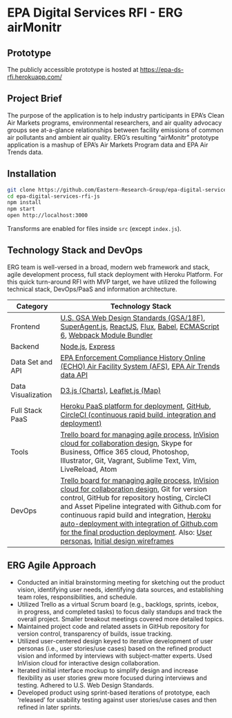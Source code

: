 # EPA Digital Services RFI - ERG airMonitr

## Prototype
The publicly accessible prototype is hosted at https://epa-ds-rfi.herokuapp.com/

## Project Brief
The purpose of the application is to help industry participants in EPA’s Clean Air Markets programs, environmental researchers, and air quality advocacy groups see at-a-glance relationships between facility emissions of common air pollutants and ambient air quality. ERG’s resulting “airMonitr” prototype application is a mashup of EPA’s Air Markets Program data and EPA Air Trends data.

## Installation

```bash
git clone https://github.com/Eastern-Research-Group/epa-digital-services-rfi-js.git
cd epa-digital-services-rfi-js
npm install
npm start
open http://localhost:3000
```

Transforms are enabled for files inside `src` (except `index.js`).

## Technology Stack and DevOps
ERG team is well-versed in a broad, modern web framework and stack, agile development process, full stack deployment with Heroku Platform. For this quick turn-around RFI with MVP target, we have utilized the following technical stack, DevOps/PaaS and information architecture.

|Category	|Technology Stack|
|---------|-----------------|
|Frontend |	[U.S. GSA Web Design Standards (GSA/18F)](https://playbook.cio.gov/designstandards/),  [SuperAgent.js](https://github.com/visionmedia/superagent), [ReactJS](http://facebook.github.io/react/), [Flux](https://facebook.github.io/flux/), [Babel](https://babeljs.io/), [ECMAScript 6](http://www.ecma-international.org/ecma-262/6.0/index.html), [Webpack Module Bundler](http://webpack.github.io/)|
|Backend	| [Node.js](https://nodejs.org/en/), [Express](http://expressjs.com/)
|Data Set and API |	[EPA Enforcement Compliance History Online (ECHO) Air Facility System (AFS)](http://echo.epa.gov/resources/echo-data/about-the-data#sources), [EPA Air Trends data API](http://aqsdr1.epa.gov/aqsweb/aqstmp/airdata/download_files.html)|
|Data Visualization |	[D3.js (Charts)](http://d3js.org/), [Leaflet.js (Map)](http://leafletjs.com/)|
|Full Stack PaaS	| [Heroku PaaS platform for deployment](https://www.heroku.com/), [GitHub](https://github.com/Eastern-Research-Group/epa-digital-services-rfi-js), [CircleCI (continuous rapid build, integration and deployment)](https://circleci.com/)|
|Tools | [Trello board for managing agile process](https://trello.com/), [InVision cloud for collaboration design](http://www.invisionapp.com/),  Skype for Business, Office 365 cloud, Photoshop, Illustrator, Git, Vagrant, Sublime Text, Vim, LiveReload, Atom|
|DevOps |[Trello board for managing agile process](https://trello.com/b/qOqfT4hH/epa-digital-services-rfi), [InVision cloud for collaboration design](https://invis.io/YK5CFVC5D), Git for version control, GitHub for repository hosting, CircleCI and Asset Pipeline integrated with Github.com for continuous rapid build and integration, [Heroku auto-deployment with integration of Github.com for the final production deployment](https://epa-ds-rfi.herokuapp.com/). Also: [User personas](https://trello.com/c/0VgCKmiy), [Initial design wireframes](https://trello.com/c/vRYly6qV)|

## ERG Agile Approach

*	Conducted an initial brainstorming meeting for sketching out the product vision, identifying user needs, identifying data sources, and establishing team roles, responsibilities, and schedule.
*	Utilized Trello as a virtual Scrum board (e.g., backlogs, sprints, icebox, in progress, and completed tasks) to focus daily standups and track the overall project. Smaller breakout meetings covered more detailed topics.
*	Maintained project code and related assets in GitHub repository for version control, transparency of builds, issue tracking.
*	Utilized user-centered design keyed to iterative development of user personas (i.e., user stories/use cases) based on the refined product vision and informed by interviews with subject-matter experts. Used InVision cloud  for interactive design collaboration.
*	Iterated initial interface mockup to simplify design and increase flexibility as user stories grew more focused during interviews and testing. Adhered to U.S. Web Design Standards.  
*	Developed product using sprint-based iterations of prototype, each ‘released’ for usability testing against user stories/use cases and then refined in later sprints.
